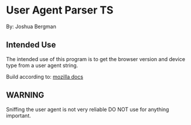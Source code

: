 # User Agent Parser TS

By: Joshua Bergman

## Intended Use

The intended use of this program is to get the browser version and device type from a user agent string.

Build according to: [mozilla docs](https://developer.mozilla.org/en-US/docs/Web/HTTP/Browser_detection_using_the_user_agent)

## WARNING

Sniffing the user agent is not very reliable DO NOT use for anything important.
